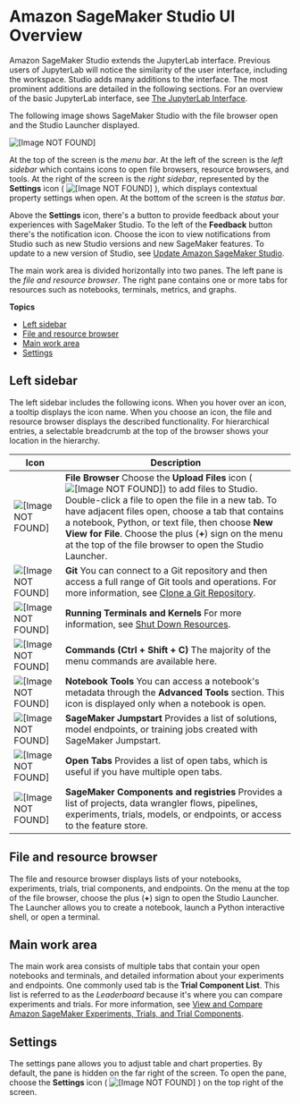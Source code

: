 # Amazon SageMaker Studio UI Overview<a name="studio-ui"></a>

Amazon SageMaker Studio extends the JupyterLab interface\. Previous users of JupyterLab will notice the similarity of the user interface, including the workspace\. Studio adds many additions to the interface\. The most prominent additions are detailed in the following sections\. For an overview of the basic JupyterLab interface, see [The JupyterLab Interface](https://jupyterlab.readthedocs.io/en/latest/user/interface.html)\.

The following image shows SageMaker Studio with the file browser open and the Studio Launcher displayed\.

![\[Image NOT FOUND\]](http://docs.aws.amazon.com/sagemaker/latest/dg/images/studio/studio-new-ui.png)

At the top of the screen is the *menu bar*\. At the left of the screen is the *left sidebar* which contains icons to open file browsers, resource browsers, and tools\. At the right of the screen is the *right sidebar*, represented by the **Settings** icon \( ![\[Image NOT FOUND\]](http://docs.aws.amazon.com/sagemaker/latest/dg/images/icons/Settings_squid.png) \), which displays contextual property settings when open\. At the bottom of the screen is the *status bar*\.

Above the **Settings** icon, there's a button to provide feedback about your experiences with SageMaker Studio\. To the left of the **Feedback** button there's the notification icon\. Choose the icon to view notifications from Studio such as new Studio versions and new SageMaker features\. To update to a new version of Studio, see [Update Amazon SageMaker Studio](studio-tasks-update.md)\.

The main work area is divided horizontally into two panes\. The left pane is the *file and resource browser*\. The right pane contains one or more tabs for resources such as notebooks, terminals, metrics, and graphs\.

**Topics**
+ [Left sidebar](#studio-ui-nav-bar)
+ [File and resource browser](#studio-ui-browser)
+ [Main work area](#studio-ui-work)
+ [Settings](#studio-ui-prefs)

## Left sidebar<a name="studio-ui-nav-bar"></a>

The left sidebar includes the following icons\. When you hover over an icon, a tooltip displays the icon name\. When you choose an icon, the file and resource browser displays the described functionality\. For hierarchical entries, a selectable breadcrumb at the top of the browser shows your location in the hierarchy\.


| Icon | Description | 
| --- | --- | 
|  ![\[Image NOT FOUND\]](http://docs.aws.amazon.com/sagemaker/latest/dg/images/icons/File_browser_squid@2x.png)  |  **File Browser** Choose the **Upload Files** icon \( ![\[Image NOT FOUND\]](http://docs.aws.amazon.com/sagemaker/latest/dg/images/icons/File_upload_squid.png)\) to add files to Studio\. Double\-click a file to open the file in a new tab\. To have adjacent files open, choose a tab that contains a notebook, Python, or text file, then choose **New View for File**\. Choose the plus \(**\+**\) sign on the menu at the top of the file browser to open the Studio Launcher\.  | 
|  ![\[Image NOT FOUND\]](http://docs.aws.amazon.com/sagemaker/latest/dg/images/icons/Git_squid@2x.png)  |  **Git** You can connect to a Git repository and then access a full range of Git tools and operations\. For more information, see [Clone a Git Repository](studio-tasks-git.md)\.  | 
|  ![\[Image NOT FOUND\]](http://docs.aws.amazon.com/sagemaker/latest/dg/images/icons/Running_squid@2x.png)  |  **Running Terminals and Kernels** For more information, see [Shut Down Resources](notebooks-run-and-manage-shut-down.md)\.  | 
|  ![\[Image NOT FOUND\]](http://docs.aws.amazon.com/sagemaker/latest/dg/images/icons/Commands_squid@2x.png)  |  **Commands \(Ctrl \+ Shift \+ C\)** The majority of the menu commands are available here\.  | 
|  ![\[Image NOT FOUND\]](http://docs.aws.amazon.com/sagemaker/latest/dg/images/icons/Notebook_tools_squid@2x.png)  |  **Notebook Tools** You can access a notebook's metadata through the **Advanced Tools** section\. This icon is displayed only when a notebook is open\.  | 
|  ![\[Image NOT FOUND\]](http://docs.aws.amazon.com/sagemaker/latest/dg/images/icons/Jumpstart.png)  |  **SageMaker Jumpstart** Provides a list of solutions, model endpoints, or training jobs created with SageMaker Jumpstart\.  | 
|  ![\[Image NOT FOUND\]](http://docs.aws.amazon.com/sagemaker/latest/dg/images/icons/Open_tabs_squid@2x.png)  |  **Open Tabs** Provides a list of open tabs, which is useful if you have multiple open tabs\.  | 
|  ![\[Image NOT FOUND\]](http://docs.aws.amazon.com/sagemaker/latest/dg/images/icons/Registries_entities.png)  |  **SageMaker Components and registries** Provides a list of projects, data wrangler flows, pipelines, experiments, trials, models, or endpoints, or access to the feature store\.  | 

## File and resource browser<a name="studio-ui-browser"></a>

The file and resource browser displays lists of your notebooks, experiments, trials, trial components, and endpoints\. On the menu at the top of the file browser, choose the plus \(**\+**\) sign to open the Studio Launcher\. The Launcher allows you to create a notebook, launch a Python interactive shell, or open a terminal\.

## Main work area<a name="studio-ui-work"></a>

The main work area consists of multiple tabs that contain your open notebooks and terminals, and detailed information about your experiments and endpoints\. One commonly used tab is the **Trial Component List**\. This list is referred to as the *Leaderboard* because it's where you can compare experiments and trials\. For more information, see [View and Compare Amazon SageMaker Experiments, Trials, and Trial Components](experiments-view-compare.md)\.

## Settings<a name="studio-ui-prefs"></a>

The settings pane allows you to adjust table and chart properties\. By default, the pane is hidden on the far right of the screen\. To open the pane, choose the **Settings** icon \( ![\[Image NOT FOUND\]](http://docs.aws.amazon.com/sagemaker/latest/dg/images/icons/Settings_squid.png) \) on the top right of the screen\.